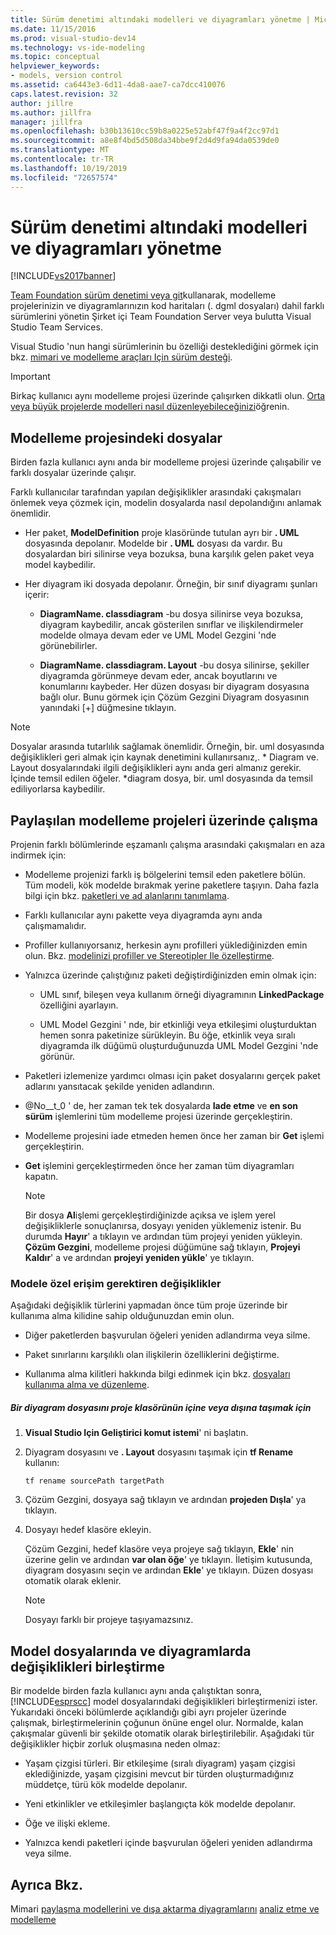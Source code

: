 ```yaml
---
title: Sürüm denetimi altındaki modelleri ve diyagramları yönetme | Microsoft Docs
ms.date: 11/15/2016
ms.prod: visual-studio-dev14
ms.technology: vs-ide-modeling
ms.topic: conceptual
helpviewer_keywords:
- models, version control
ms.assetid: ca6443e3-6d11-4da8-aae7-ca7dcc410076
caps.latest.revision: 32
author: jillre
ms.author: jillfra
manager: jillfra
ms.openlocfilehash: b30b13610cc59b8a0225e52abf47f9a4f2cc97d1
ms.sourcegitcommit: a8e8f4bd5d508da34bbe9f2d4d9fa94da0539de0
ms.translationtype: MT
ms.contentlocale: tr-TR
ms.lasthandoff: 10/19/2019
ms.locfileid: "72657574"
---
```

# <a name="manage-models-and-diagrams-under-version-control"></a>Sürüm denetimi altındaki modelleri ve diyagramları yönetme
[!INCLUDE[vs2017banner](../includes/vs2017banner.md)]

[Team Foundation sürüm denetimi veya git](https://msdn.microsoft.com/library/33267cee-fe5f-4aa3-b2cd-6d22ceace314)kullanarak, modelleme projelerinizin ve diyagramlarınızın kod haritaları (. dgml dosyaları) dahil farklı sürümlerini yönetin Şirket içi Team Foundation Server veya bulutta Visual Studio Team Services.

 Visual Studio 'nun hangi sürümlerinin bu özelliği desteklediğini görmek için bkz. [mimari ve modelleme araçları Için sürüm desteği](../modeling/what-s-new-for-design-in-visual-studio.md#VersionSupport).

> [!IMPORTANT]
> Birkaç kullanıcı aynı modelleme projesi üzerinde çalışırken dikkatli olun. [Orta veya büyük projelerde modelleri nasıl düzenleyebileceğinizi](../modeling/structure-your-modeling-solution.md)öğrenin.

## <a name="ModelingProjects"></a>Modelleme projesindeki dosyalar
 Birden fazla kullanıcı aynı anda bir modelleme projesi üzerinde çalışabilir ve farklı dosyalar üzerinde çalışır.

 Farklı kullanıcılar tarafından yapılan değişiklikler arasındaki çakışmaları önlemek veya çözmek için, modelin dosyalarda nasıl depolandığını anlamak önemlidir.

- Her paket, **ModelDefinition** proje klasöründe tutulan ayrı bir **. UML** dosyasında depolanır. Modelde bir **. UML** dosyası da vardır. Bu dosyalardan biri silinirse veya bozuksa, buna karşılık gelen paket veya model kaybedilir.

- Her diyagram iki dosyada depolanır. Örneğin, bir sınıf diyagramı şunları içerir:

  - **DiagramName. classdiagram** -bu dosya silinirse veya bozuksa, diyagram kaybedilir, ancak gösterilen sınıflar ve ilişkilendirmeler modelde olmaya devam eder ve UML Model Gezgini 'nde görünebilirler.

  - **DiagramName. classdiagram. Layout** -bu dosya silinirse, şekiller diyagramda görünmeye devam eder, ancak boyutlarını ve konumlarını kaybeder. Her düzen dosyası bir diyagram dosyasına bağlı olur. Bunu görmek için Çözüm Gezgini Diyagram dosyasının yanındaki [+] düğmesine tıklayın.

> [!NOTE]
> Dosyalar arasında tutarlılık sağlamak önemlidir. Örneğin, bir. uml dosyasında değişiklikleri geri almak için kaynak denetimini kullanırsanız,. * Diagram ve. Layout dosyalarındaki ilgili değişiklikleri aynı anda geri almanız gerekir. İçinde temsil edilen öğeler. \*diagram dosya, bir. uml dosyasında da temsil ediliyorlarsa kaybedilir.

## <a name="Shared"></a>Paylaşılan modelleme projeleri üzerinde çalışma
 Projenin farklı bölümlerinde eşzamanlı çalışma arasındaki çakışmaları en aza indirmek için:

- Modelleme projenizi farklı iş bölgelerini temsil eden paketlere bölün. Tüm modeli, kök modelde bırakmak yerine paketlere taşıyın. Daha fazla bilgi için bkz. [paketleri ve ad alanlarını tanımlama](../modeling/define-packages-and-namespaces.md).

- Farklı kullanıcılar aynı pakette veya diyagramda aynı anda çalışmamalıdır.

- Profiller kullanıyorsanız, herkesin aynı profilleri yüklediğinizden emin olun. Bkz. [modelinizi profiller ve Stereotipler Ile özelleştirme](../modeling/customize-your-model-with-profiles-and-stereotypes.md).

- Yalnızca üzerinde çalıştığınız paketi değiştirdiğinizden emin olmak için:

  - UML sınıf, bileşen veya kullanım örneği diyagramının **LinkedPackage** özelliğini ayarlayın.

  - UML Model Gezgini ' nde, bir etkinliği veya etkileşimi oluşturduktan hemen sonra paketinize sürükleyin. Bu öğe, etkinlik veya sıralı diyagramda ilk düğümü oluşturduğunuzda UML Model Gezgini 'nde görünür.

- Paketleri izlemenize yardımcı olması için paket dosyalarını gerçek paket adlarını yansıtacak şekilde yeniden adlandırın.

- @No__t_0 ' de, her zaman tek tek dosyalarda **Iade etme** ve **en son sürüm** işlemlerini tüm modelleme projesi üzerinde gerçekleştirin.

- Modelleme projesini iade etmeden hemen önce her zaman bir **Get** işlemi gerçekleştirin.

- **Get** işlemini gerçekleştirmeden önce her zaman tüm diyagramları kapatın.

    > [!NOTE]
    > Bir dosya **Al**işlemi gerçekleştirdiğinizde açıksa ve işlem yerel değişikliklerle sonuçlanırsa, dosyayı yeniden yüklemeniz istenir. Bu durumda **Hayır**' a tıklayın ve ardından tüm projeyi yeniden yükleyin. **Çözüm Gezgini**, modelleme projesi düğümüne sağ tıklayın, **Projeyi Kaldır**' a ve ardından **projeyi yeniden yükle**' ye tıklayın.

### <a name="Exclusive"></a>Modele özel erişim gerektiren değişiklikler
 Aşağıdaki değişiklik türlerini yapmadan önce tüm proje üzerinde bir kullanıma alma kilidine sahip olduğunuzdan emin olun.

- Diğer paketlerden başvurulan öğeleri yeniden adlandırma veya silme.

- Paket sınırlarını karşılıklı olan ilişkilerin özelliklerini değiştirme.

- Kullanıma alma kilitleri hakkında bilgi edinmek için bkz. [dosyaları kullanıma alma ve düzenleme](https://msdn.microsoft.com/library/eb404d63-c448-4994-9416-3e6d50ec554a).

##### <a name="to-move-a-diagram-file-in-or-out-of-a-project-folder"></a>Bir diyagram dosyasını proje klasörünün içine veya dışına taşımak için

1. **Visual Studio Için Geliştirici komut istemi**' ni başlatın.

2. Diyagram dosyasını ve **. Layout** dosyasını taşımak için **tf Rename** kullanın:

     `tf rename sourcePath targetPath`

3. Çözüm Gezgini, dosyaya sağ tıklayın ve ardından **projeden Dışla**' ya tıklayın.

4. Dosyayı hedef klasöre ekleyin.

     Çözüm Gezgini, hedef klasöre veya projeye sağ tıklayın, **Ekle**' nin üzerine gelin ve ardından **var olan öğe**' ye tıklayın. İletişim kutusunda, diyagram dosyasını seçin ve ardından **Ekle**' ye tıklayın. Düzen dosyası otomatik olarak eklenir.

    > [!NOTE]
    > Dosyayı farklı bir projeye taşıyamazsınız.

## <a name="Merging"></a>Model dosyalarında ve diyagramlarda değişiklikleri birleştirme
 Bir modelde birden fazla kullanıcı aynı anda çalıştıktan sonra, [!INCLUDE[esprscc](../includes/esprscc-md.md)] model dosyalarındaki değişiklikleri birleştirmenizi ister. Yukarıdaki önceki bölümlerde açıklandığı gibi ayrı projeler üzerinde çalışmak, birleştirmelerinin çoğunun önüne engel olur. Normalde, kalan çakışmalar güvenli bir şekilde otomatik olarak birleştirilebilir. Aşağıdaki tür değişiklikler hiçbir zorluk oluşmasına neden olmaz:

- Yaşam çizgisi türleri. Bir etkileşime (sıralı diyagram) yaşam çizgisi eklediğinizde, yaşam çizgisini mevcut bir türden oluşturmadığınız müddetçe, türü kök modelde depolanır.

- Yeni etkinlikler ve etkileşimler başlangıçta kök modelde depolanır.

- Öğe ve ilişki ekleme.

- Yalnızca kendi paketleri içinde başvurulan öğeleri yeniden adlandırma veya silme.

## <a name="see-also"></a>Ayrıca Bkz.
 Mimari [paylaşma modellerini ve dışa aktarma diyagramlarını](../modeling/share-models-and-exporting-diagrams.md) [analiz etme ve modelleme](../modeling/analyze-and-model-your-architecture.md)

